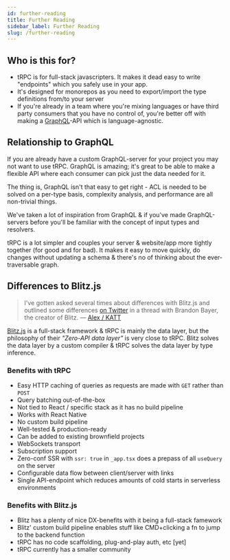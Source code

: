 ```yaml
---
id: further-reading
title: Further Reading
sidebar_label: Further Reading
slug: /further-reading
---
```




## Who is this for?

- tRPC is for full-stack javascripters. It makes it dead easy to write "endpoints" which you safely use in your app.
- It's designed for monorepos as you need to export/import the type definitions from/to your server
- If you're already in a team where you're mixing languages or have third party consumers that you have no control of, you're better off with making a [GraphQL](https://graphql.org/)-API which is language-agnostic.

## Relationship to GraphQL

If you are already have a custom GraphQL-server for your project you may not want to use tRPC. GraphQL is amazing; it's great to be able to make a flexible API where each consumer can pick just the data needed for it. 

The thing is, GraphQL isn't that easy to get right - ACL is needed to be solved on a per-type basis, complexity analysis, and performance are all non-trivial things.

We've taken a lot of inspiration from GraphQL & if you've made GraphQL-servers before you'll be familiar with the concept of input types and resolvers.

tRPC is a lot simpler and couples your server & website/app more tightly together (for good and for bad). It makes it easy to move quickly, do changes without updating a schema & there's no of thinking about the ever-traversable graph.

## Differences to Blitz.js

> I've gotten asked several times about differences with Blitz.js and outlined some differences [on Twitter](https://twitter.com/alexdotjs/status/1436654002477969411) in a thread with Brandon Bayer, the creator of Blitz. &mdash; [Alex / KATT](https://twitter.com/alexdotjs)

[Blitz.js](https://blitzjs.com) is a full-stack framework & tRPC is mainly the data layer, but the philosophy of their _"Zero-API data layer"_ is very close to tRPC. Blitz solves the data layer by a custom compiler &amp; tRPC solves the data layer by type inference.

### Benefits with tRPC

- Easy HTTP caching of queries as requests are made with `GET` rather than `POST`
- Query batching out-of-the-box
- Not tied to React / specific stack as it has no build pipeline
- Works with React Native
- No custom build pipeline
- Well-tested & production-ready
- Can be added to existing brownfield projects
- WebSockets transport
- Subscription support
- Zero-conf SSR with `ssr: true` in `_app.tsx` does a prepass of all `useQuery` on the server
- Configurable data flow between client/server with links
- Single API-endpoint which reduces amounts of cold starts in serverless environments

### Benefits with Blitz.js

- Blitz has a plenty of nice DX-benefits with it being a full-stack famework  
- Blitz' custom build pipeline enables stuff like CMD+clicking a fn to jump to the backend function  
- tRPC has no code scaffolding, plug-and-play auth, etc [yet]  
- tRPC currently has a smaller community  
